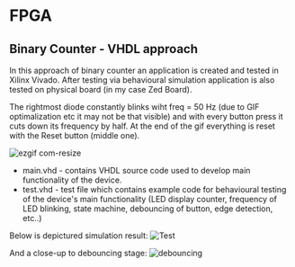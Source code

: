 # FPGA

## Binary Counter - VHDL approach

In this approach of binary counter an application is created and tested in Xilinx Vivado. After testing via behavioural simulation application is also tested on physical board (in my case Zed Board).

The rightmost diode constantly blinks wiht freq = 50 Hz (due to GIF optimalization etc it may not be that visible) and with every button press it cuts down its frequency by half. At the end of the gif everything is reset with the Reset button (middle one).

![ezgif com-resize](https://github.com/user-attachments/assets/b69e0e9a-8795-47b0-9949-77a7e79c72b6)


* main.vhd - contains VHDL source code used to develop main functionality of the device.
* test.vhd - test file which contains example code for behavioural testing of the device's main functionality (LED display counter, frequency of LED blinking, state machine, debouncing of button, edge detection, etc..)

Below is depictured simulation result:
![Test](https://github.com/user-attachments/assets/27910d86-55b3-4ac6-bdf1-f31b87503fd0)

And a close-up to debouncing stage:
![debouncing](https://github.com/user-attachments/assets/46973359-0ccd-422e-8f50-17955254394f)

